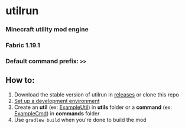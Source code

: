 # utilrun
### Minecraft utility mod engine
### Fabric 1.19.1
### Default command prefix: ```>>```

## How to:
1. Download the stable version of utilrun in [releases](https://github.com/ZimnyCat/utilrun/releases) or clone this repo
2. [Set up a development environment](https://fabricmc.net/wiki/tutorial:setup)
3. Create an **util** (ex: [ExampleUtil](https://github.com/ZimnyCat/utilrun/blob/main/src/main/java/zimnycat/utilrun/utils/ExampleUtil.java)) in **utils** folder or a **command** (ex: [ExampleCmd](https://github.com/ZimnyCat/utilrun/blob/main/src/main/java/zimnycat/utilrun/commands/ExampleCmd.java)) in **commands** folder
4. Use ```gradlew build``` when you're done to build the mod
